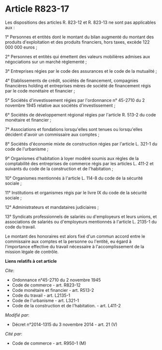 # Article R823-17

Les dispositions des articles R. 823-12 et R. 823-13 ne sont pas applicables aux : 

1° Personnes et entités dont le montant du bilan augmenté du montant des produits d'exploitation et des produits financiers,
hors taxes, excède 122 000 000 euros ; 

2° Personnes et entités qui émettent des valeurs mobilières admises aux négociations sur un marché réglementé ; 

3° Entreprises régies par le code des assurances et le code de la mutualité ; 

4° Etablissements de crédit, sociétés de financement, compagnies financières holding et entreprises mères de société de
financement régis par le code monétaire et financier ; 

5° Sociétés d'investissement régies par l'ordonnance n° 45-2710 du 2 novembre 1945 relative aux sociétés d'investissement ; 

6° Sociétés de développement régional régies par l'article R. 513-2 du code monétaire et financier ; 

7° Associations et fondations lorsqu'elles sont tenues ou lorsqu'elles décident d'avoir un commissaire aux comptes ; 

8° Sociétés d'économie mixte de construction régies par l'article L. 321-1 du code de l'urbanisme ; 

9° Organismes d'habitation à loyer modéré soumis aux règles de la comptabilité des entreprises de commerce régis par les
articles L. 411-2 et suivants du code de la construction et de l'habitation ; 

10° Organismes mentionnés à l'article L. 114-8 du code de la sécurité sociale ; 

11° Institutions et organismes régis par le livre IX du code de la sécurité sociale ; 

12° Administrateurs et mandataires judiciaires ; 

13° Syndicats professionnels de salariés ou d'employeurs et leurs unions, et associations de salariés ou d'employeurs
mentionnés à l'article L. 2135-1 du code du travail. 

Le montant des honoraires est alors fixé d'un commun accord entre le commissaire aux comptes et la personne ou l'entité, eu
égard à l'importance effective du travail nécessaire à l'accomplissement de la mission légale de contrôle.

**Liens relatifs à cet article**

_Cite_:

  - Ordonnance n°45-2710 du 2 novembre 1945
  - Code de commerce - art. R823-12
  - Code monétaire et financier - art. R513-2
  - Code du travail - art. L2135-1
  - Code de l'urbanisme - art. L321-1
  - Code de la construction et de l'habitation. - art. L411-2

_Modifié par_:

  - Décret n°2014-1315 du 3 novembre 2014 - art. 21 (V)

_Cité par_:

  - Code de commerce - art. R950-1 (M)
